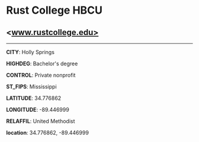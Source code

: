 # Rust College HBCU
## <www.rustcollege.edu>
---
**CITY**: Holly Springs

**HIGHDEG**: Bachelor's degree

**CONTROL**: Private nonprofit

**ST_FIPS**: Mississippi

**LATITUDE**: 34.776862

**LONGITUDE**: -89.446999

**RELAFFIL**: United Methodist

**location**: 34.776862, -89.446999
